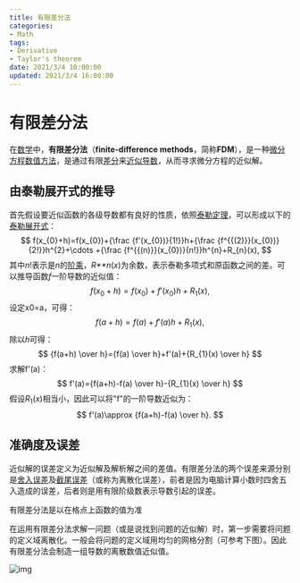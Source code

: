 ```yaml
---
title: 有限差分法
categories:
- Math
tags:
- Derivative
- Taylor's theorem
date: 2021/3/4 10:00:00
updated: 2021/3/4 16:00:00
---
```


# 有限差分法

在[数学](https://zh.wikipedia.org/wiki/数学)中，**有限差分法**（**finite-difference methods**，简称**FDM**），是一种[微分方程](https://zh.wikipedia.org/wiki/微分方程)[数值方法](https://zh.wikipedia.org/wiki/数值方法)，是通过有限[差分](https://zh.wikipedia.org/wiki/差分)来[近似](https://zh.wikipedia.org/wiki/近似)[导数](https://zh.wikipedia.org/wiki/导数)，从而寻求微分方程的近似解。

## 由泰勒展开式的推导

首先假设要近似函数的各级导数都有良好的性质，依照[泰勒定理](https://zh.wikipedia.org/wiki/泰勒定理)，可以形成以下的[泰勒展开式](https://zh.wikipedia.org/wiki/泰勒展開式)：
$$
f(x_{0}+h)=f(x_{0})+{\frac  {f'(x_{0})}{1!}}h+{\frac  {f^{{(2)}}(x_{0})}{2!}}h^{2}+\cdots +{\frac  {f^{{(n)}}(x_{0})}{n!}}h^{n}+R_{n}(x),
$$
其中*n*!表示是*n*的[阶乘](https://zh.wikipedia.org/wiki/階乘)，*R**n*(*x*)为余数，表示泰勒多项式和原函数之间的差。可以推导函数*f*一阶导数的近似值：
$$
f(x_{0}+h)=f(x_{0})+f'(x_{0})h+R_{1}(x),
$$
设定x0=a，可得：
$$
f(a+h)=f(a)+f'(a)h+R_{1}(x),
$$
除以*h*可得：
$$
{f(a+h) \over h}={f(a) \over h}+f'(a)+{R_{1}(x) \over h}
$$
求解f'(a)：
$$
f'(a)={f(a+h)-f(a) \over h}-{R_{1}(x) \over h}
$$
假设$R_1(x)$相当小，因此可以将"f"的一阶导数近似为：
$$
f'(a)\approx {f(a+h)-f(a) \over h}.
$$


## 准确度及误差

近似解的误差定义为近似解及解析解之间的差值。有限差分法的两个误差来源分别是[舍入误差](https://zh.wikipedia.org/wiki/捨入誤差)及[截尾误差](https://zh.wikipedia.org/w/index.php?title=截尾誤差&action=edit&redlink=1)（或称为离散化误差），前者是因为电脑计算小数时四舍五入造成的误差，后者则是用有限阶级数表示导数引起的误差。

有限差分法是以在格点上函数的值为准

在运用有限差分法求解一问题（或是说找到问题的近似解）时，第一步需要将问题的定义域离散化。一般会将问题的定义域用均匀的网格分割（可参考下图）。因此有限差分法会制造一组导数的离散数值近似值。

![img](https://gitee.com/gaoyi-ai/image-bed/raw/master/images/220px-Finite_Differences.svg.png)